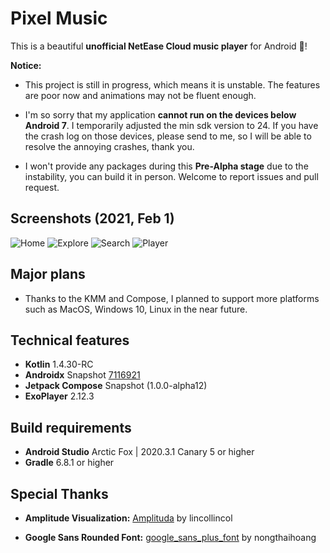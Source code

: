 # Pixel Music

This is a beautiful **unofficial NetEase Cloud music player** for Android 🥳!

**Notice:**

* This project is still in progress, which means it is unstable. The features are poor now and
  animations may not be fluent enough.

* I'm so sorry that my application **cannot run on the devices below Android 7**. I temporarily
  adjusted the min sdk version to 24. If you have the crash log on those devices, please send to me,
  so I will be able to resolve the annoying crashes, thank you.

* I won't provide any packages during this **Pre-Alpha stage** due to the instability, you can build
  it in person. Welcome to report issues and pull request.

## Screenshots (2021, Feb 1)

![Home](arts/home.png)
![Explore](arts/explore.png)
![Search](arts/search.png)
![Player](arts/player.png)

## Major plans

* Thanks to the KMM and Compose, I planned to support more platforms such as MacOS, Windows 10,
  Linux in the near future.

## Technical features

* **Kotlin** 1.4.30-RC
* **Androidx** Snapshot [7116921](https://androidx.dev/snapshots/builds/7116921/artifacts)
* **Jetpack Compose** Snapshot (1.0.0-alpha12)
* **ExoPlayer** 2.12.3

## Build requirements

* **Android Studio** Arctic Fox | 2020.3.1 Canary 5 or higher
* **Gradle** 6.8.1 or higher

## Special Thanks

* **Amplitude Visualization:** [Amplituda](https://github.com/lincollincol/Amplituda)
  by lincollincol

* **Google Sans Rounded
  Font:** [google_sans_plus_font](https://github.com/nongthaihoang/google_sans_plus_font)
  by nongthaihoang
